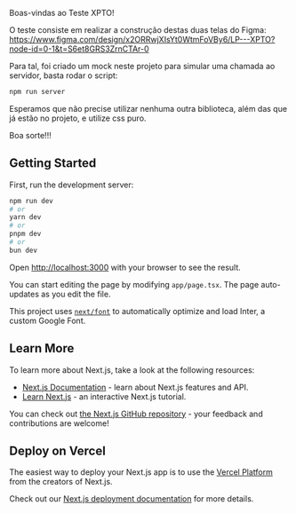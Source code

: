 Boas-vindas ao Teste XPTO!

O teste consiste em realizar a construção destas duas telas do Figma: https://www.figma.com/design/x2ORRwjXIsYt0WtmFoVBy6/LP---XPTO?node-id=0-1&t=S6et8GRS3ZrnCTAr-0

Para tal, foi criado um mock neste projeto para simular uma chamada ao servidor, basta rodar o script:

```bash
npm run server
```

Esperamos que não precise utilizar nenhuma outra biblioteca, além das que já estão no projeto, e
utilize css puro.

Boa sorte!!!

## Getting Started

First, run the development server:

```bash
npm run dev
# or
yarn dev
# or
pnpm dev
# or
bun dev
```

Open [http://localhost:3000](http://localhost:3000) with your browser to see the result.

You can start editing the page by modifying `app/page.tsx`. The page auto-updates as you edit the file.

This project uses [`next/font`](https://nextjs.org/docs/basic-features/font-optimization) to automatically optimize and load Inter, a custom Google Font.

## Learn More

To learn more about Next.js, take a look at the following resources:

- [Next.js Documentation](https://nextjs.org/docs) - learn about Next.js features and API.
- [Learn Next.js](https://nextjs.org/learn) - an interactive Next.js tutorial.

You can check out [the Next.js GitHub repository](https://github.com/vercel/next.js/) - your feedback and contributions are welcome!

## Deploy on Vercel

The easiest way to deploy your Next.js app is to use the [Vercel Platform](https://vercel.com/new?utm_medium=default-template&filter=next.js&utm_source=create-next-app&utm_campaign=create-next-app-readme) from the creators of Next.js.

Check out our [Next.js deployment documentation](https://nextjs.org/docs/deployment) for more details.
